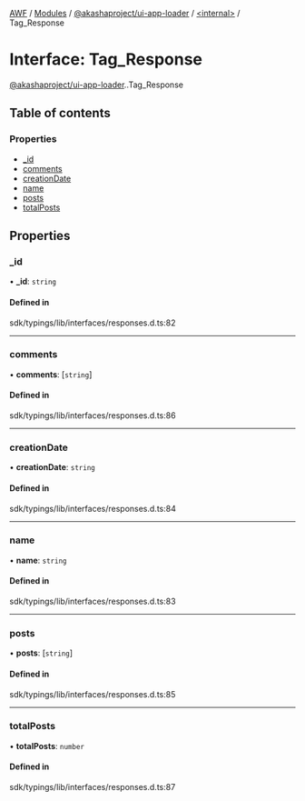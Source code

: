 [AWF](../README.md) / [Modules](../modules.md) / [@akashaproject/ui-app-loader](../modules/akashaproject_ui_app_loader.md) / [<internal\>](../modules/akashaproject_ui_app_loader._internal_.md) / Tag\_Response

# Interface: Tag\_Response

[@akashaproject/ui-app-loader](../modules/akashaproject_ui_app_loader.md).[<internal>](../modules/akashaproject_ui_app_loader._internal_.md).Tag_Response

## Table of contents

### Properties

- [\_id](akashaproject_ui_app_loader._internal_.Tag_Response.md#_id)
- [comments](akashaproject_ui_app_loader._internal_.Tag_Response.md#comments)
- [creationDate](akashaproject_ui_app_loader._internal_.Tag_Response.md#creationdate)
- [name](akashaproject_ui_app_loader._internal_.Tag_Response.md#name)
- [posts](akashaproject_ui_app_loader._internal_.Tag_Response.md#posts)
- [totalPosts](akashaproject_ui_app_loader._internal_.Tag_Response.md#totalposts)

## Properties

### \_id

• **\_id**: `string`

#### Defined in

sdk/typings/lib/interfaces/responses.d.ts:82

___

### comments

• **comments**: [`string`]

#### Defined in

sdk/typings/lib/interfaces/responses.d.ts:86

___

### creationDate

• **creationDate**: `string`

#### Defined in

sdk/typings/lib/interfaces/responses.d.ts:84

___

### name

• **name**: `string`

#### Defined in

sdk/typings/lib/interfaces/responses.d.ts:83

___

### posts

• **posts**: [`string`]

#### Defined in

sdk/typings/lib/interfaces/responses.d.ts:85

___

### totalPosts

• **totalPosts**: `number`

#### Defined in

sdk/typings/lib/interfaces/responses.d.ts:87
